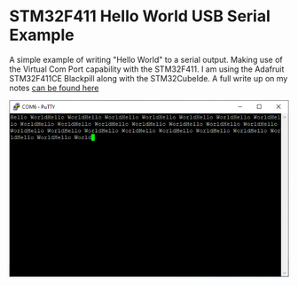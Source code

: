 # STM32F411 Hello World USB Serial Example
A simple example of writing "Hello World" to a serial output. Making use of the Virtual Com Port capability with the STM32F411. I am using the Adafruit STM32F411CE Blackpill along with the STM32CubeIde. A full write up on my notes [can be found here](https://www.bennettnotes.com/notes/stm32-blackpill-with-stmcubeide-usb-serial/)

![Hello World STM32](stm32_hello_world.PNG)